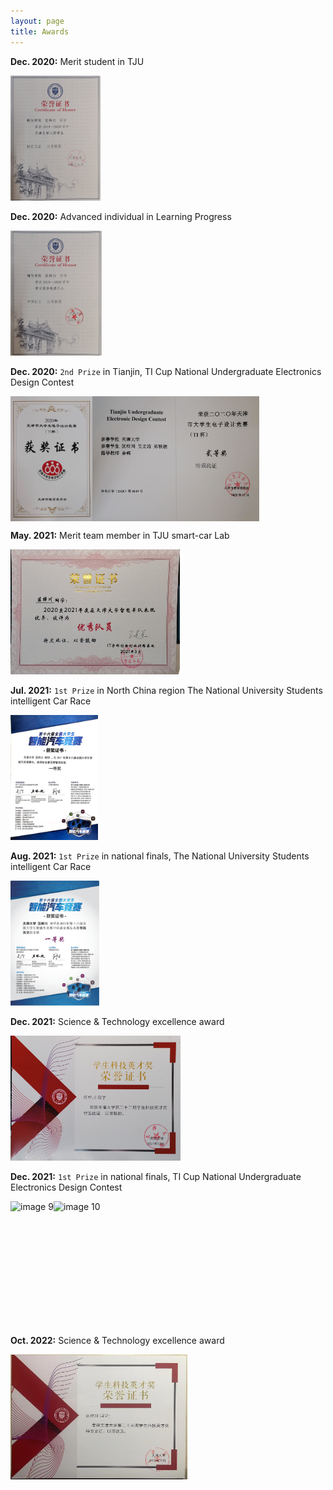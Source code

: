 ```yaml
---
layout: page
title: Awards
---
```

 **Dec. 2020:** Merit student in TJU

  <img src="./img/a9_MeritStudent.jpg" alt="Image 1" style="width: auto;height: 200px;">

 **Dec. 2020:** Advanced individual in Learning Progress

<img src="./img/a10_AdvancedIndividual.jpg" alt="Image 2" style="width: auto;height: 200px;">

 **Dec. 2020:** `2nd Prize` in Tianjin, TI Cup National Undergraduate Electronics Design Contest

<div style="display: flex;">
  <img src="./img/a1_20EE_2nd_front.jpg" alt="image 3" style="width: auto;height: 200px;">
  <img src="./img/a2_20EE_2nd_back.jpg" alt="image 4" style="width: auto;height: 200px;">
</div>

 **May. 2021:** Merit team member in TJU smart-car Lab

<img src="./img/a11_TJUSmartCar.jpg" alt="Image 5" style="width: auto;height: 200px;">

 **Jul. 2021:** `1st Prize` in North China region The National University Students intelligent Car Race

<img src="./img/a5_Certificate_NorthChina.jpg" alt="Image 6" style="width: auto;height: 200px;">

 **Aug. 2021:** `1st Prize` in national finals, The National University Students intelligent Car Race

<img src="./img/a6_Certificate_NationalFinals.jpg" alt="Image 7" style="width: auto;height: 200px;">

 **Dec. 2021:** Science & Technology excellence award

<img src="./img/a7_2021Excellence.jpg" alt="Image 8" style="width: auto;height: 200px;">

 **Dec. 2021:** `1st Prize` in national finals, TI Cup National Undergraduate Electronics Design Contest

<div style="display: flex;">
  <img src="./img/a4_Certificate_front.jpg" alt="image 9" style="width: auto;height: 200px;">
  <img src="./img/a3_Certificate_back.jpg" alt="image 10" style="width: auto;height: 200px;">
</div>

 **Oct. 2022:** Science & Technology excellence award

  <img src="./img/a8_2022Excellence.jpg" alt="Image 11" style="width: auto;height: 200px;">
